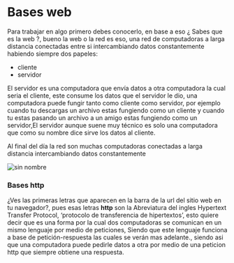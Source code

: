 # Bases web
Para trabajar en algo primero debes conocerlo, en base a eso ¿ Sabes que es la web ?, bueno la web o la red es eso, una red de computadoras a larga distancia conectadas entre si intercambiando datos constantemente habiendo siempre dos papeles:

* cliente
* servidor

El servidor es una computadora que envía datos a otra computadora la cual seria el cliente, este consume los datos que el servidor le dio, una computadora puede fungir tanto como cliente como servidor, por ejemplo cuando tu descargas un archivo estas fungiendo como un cliente y cuando tu estas pasando un archivo a un amigo estas fungiendo como un servidor,El servidor aunque suene muy técnico es solo una computadora que como su nombre dice sirve los datos al cliente.

Al final del día la red son muchas computadoras conectadas a larga distancia intercambiando datos constantemente

![sin nombre](http://www.cavsi.com/preguntasrespuestas/images/redes/que-es-una-red.jpg)

### Bases http
¿Ves las primeras letras que aparecen en la barra de la url del sitio web en tu navegador?, pues esas letras **http** son la Abreviatura del ingles Hypertext Transfer Protocol, ‘protocolo de transferencia de hipertextos’, esto quiere decir que es una forma por la cual dos computadoras se comunican en un mismo lenguaje por medio de peticiones, Siendo que este lenguaje funciona a base de petición-respuesta las cuales se verán mas adelante., siendo asi que una computadora puede pedirle datos a otra por medio de una peticion http que siempre obtiene una respuesta. 